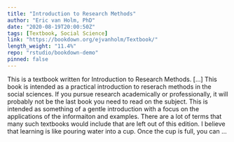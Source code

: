 ```yaml
---
title: "Introduction to Research Methods"
author: "Eric van Holm, PhD"
date: "2020-08-19T20:00:50Z"
tags: [Textbook, Social Science]
link: "https://bookdown.org/ejvanholm/Textbook/"
length_weight: "11.4%"
repo: "rstudio/bookdown-demo"
pinned: false
---
```


This is a textbook written for Introduction to Research Methods. [...] This book is intended as a practical introduction to reserach methods in the social sciences. If you pursue research academically or professionally, it will probably not be the last book you need to read on the subject. This is intended as something of a gentle introduction with a focus on the applications of the informaiton and examples. There are a lot of terms that many such textbooks would include that are left out of this edition. I believe that learning is like pouring water into a cup. Once the cup is full, you can ...
